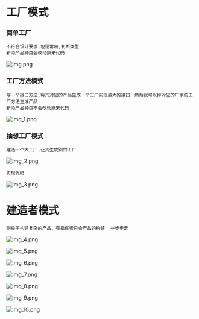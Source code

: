 # 工厂模式

### 简单工厂

    不符合设计要求,但是常用,判断类型
    新添产品种类会改动原来代码
![img.png](img.png)


### 工厂方法模式
    
    写一个接口方法,将其对应的产品生成一个工厂实现最大的接口，然后就可以掉对应的厂家的工厂方法生成产品
    新添产品种类不会改动原来代码
![img_1.png](img_1.png)


### 抽想工厂模式

    建造一个大工厂,让其生成别的工厂
![img_2.png](img_2.png)

    实现代码
![img_3.png](img_3.png)



# 建造者模式

    侧重于构建复杂的产品，有指挥者只会产品的构建  一步步走

![img_4.png](img_4.png)

![img_5.png](img_5.png)

![img_6.png](img_6.png)

![img_7.png](img_7.png)

![img_8.png](img_8.png)

![img_9.png](img_9.png)

![img_10.png](img_10.png)